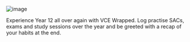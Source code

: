 ![image](https://user-images.githubusercontent.com/42863425/211199443-991a5c51-e2fa-413a-a402-237553741572.png)

Experience Year 12 all over again with VCE Wrapped.
Log practise SACs, exams and study sessions over the year
and be greeted with a recap of your habits at the end.

